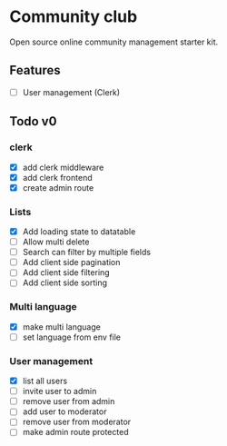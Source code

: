 # Community club

Open source online community management starter kit.

## Features

- [ ] User management (Clerk)

## Todo v0

### clerk

- [x] add clerk middleware
- [x] add clerk frontend
- [x] create admin route

### Lists

- [x] Add loading state to datatable
- [ ] Allow multi delete
- [ ] Search can filter by multiple fields
- [ ] Add client side pagination
- [ ] Add client side filtering
- [ ] Add client side sorting

### Multi language

- [x] make multi language
- [ ] set language from env file

### User management

- [x] list all users
- [ ] invite user to admin
- [ ] remove user from admin
- [ ] add user to moderator
- [ ] remove user from moderator
- [ ] make admin route protected